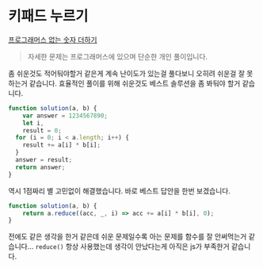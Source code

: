 # 키패드 누르기  
[프로그래머스 없는 숫자 더하기](https://programmers.co.kr/learn/courses/30/lessons/70128)  

> 자세한 문제는 프로그래머스에 있으며 단순한 개인 풀이입니다.  

좀 쉬운것도 적어둬야할거 같은게 계속 난이도가 있는걸 풀다보니 오히려 쉬운걸 잘 못하는거 같습니다. 효율적인 풀이를 위해 쉬운것도 베스트 솔루션을 좀 봐둬야 할거 같습니다.  

```js
function solution(a, b) {
    var answer = 1234567890;
    let i,
    result = 0;
  for (i = 0; i < a.length; i++) {
    result += a[i] * b[i];
  }
  answer = result;
  return answer;
}
```  

역시 1점짜리 별 고민없이 해결했습니다. 바로 베스트 답안을 한번 보겠습니다.  

```js
function solution(a, b) {
    return a.reduce((acc, _, i) => acc += a[i] * b[i], 0);
}
```  
전에도 같은 생각을 한거 같은데 쉬운 문제일수록 아는 문제를 함수를 잘 안써먹는거 같습니다... ```reduce()``` 항상 사용했는데 생각이 안났다는게 아직은 js가 부족한거 같습니다.  